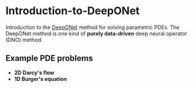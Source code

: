 # Introduction-to-DeepONet

Introduction to the [DeepONet](https://arxiv.org/pdf/1910.03193) method for solving parametric PDEs. The DeepONet method is one kind of **purely data-driven** deep neural operator (DNO) method.

## Example PDE problems
- **2D Darcy's flow**
- **1D Burger's equation**
